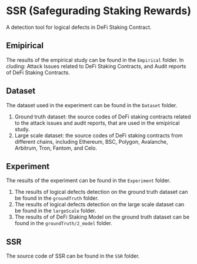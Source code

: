 # SSR (Safegurading Staking Rewards)
A detection tool for logical defects in DeFi Staking Contract.

## Emipirical
The results of the empirical study can be found in the `Empirical` folder.
In cluding: Attack Issues related to DeFi Staking Contracts, and Audit reports of DeFi Staking Contracts.

## Dataset
The dataset used in the experiment can be found in the `Dataset` folder.
1. Ground truth dataset: the source codes of DeFi staking contracts related to the attack issues and audit reports, that are used in the emipirical study.
2. Large scale dataset: the source codes of DeFi staking contracts from different chains, including Ethereum, BSC, Polygon, Avalanche, Arbitrum, Tron, Fantom, and Celo.

## Experiment
The results of the experiment can be found in the `Experiment` folder.
1. The results of logical defects detection on the ground truth dataset can be found in the `groundTruth` folder.
2. The results of logical defects detection on the large scale dataset can be found in the `largeScale` folder.
3. The results of of DeFi Staking Model on the ground truth dataset can be found in the `groundTruth/2_model` folder.

## SSR
The source code of SSR can be found in the `SSR` folder.
